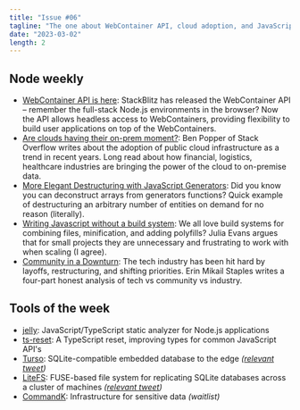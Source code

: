 ```yaml
---
title: "Issue #06"
tagline: "The one about WebContainer API, cloud adoption, and JavaScript generators"
date: "2023-03-02"
length: 2
---
```


## Node weekly

- [WebContainer API is here](https://dub.sh/CsdNihO): StackBlitz has released the WebContainer API – remember the full-stack Node.js environments in the browser? Now the API allows headless access to WebContainers, providing flexibility to build user applications on top of the WebContainers.
- [Are clouds having their on-prem moment?](https://dub.sh/nKBTICw): Ben Popper of Stack Overflow writes about the adoption of public cloud infrastructure as a trend in recent years. Long read about how financial, logistics, healthcare industries are bringing the power of the cloud to on-premise data.
- [More Elegant Destructuring with JavaScript Generators](https://dub.sh/QbSFMR9): Did you know you can deconstruct arrays from generators functions? Quick example of destructuring an arbitrary number of entities on demand for no reason (literally).
- [Writing Javascript without a build system](https://dub.sh/AOrYkGp): We all love build systems for combining files, minification, and adding polyfills? Julia Evans argues that for small projects they are unnecessary and frustrating to work with when scaling (I agree).
- [Community in a Downturn](https://dub.sh/DzYh43P): The tech industry has been hit hard by layoffs, restructuring, and shifting priorities. Erin Mikail Staples writes a four-part honest analysis of tech vs community vs industry.

## Tools of the week

- [jelly](https://dub.sh/GvlUXJG): JavaScript/TypeScript static analyzer for Node.js applications
- [ts-reset](https://dub.sh/zXrN9G4): A TypeScript reset, improving types for common JavaScript API's
- [Turso](https://dub.sh/m3HrtSa): SQLite-compatible embedded database to the edge _([relevant tweet](https://dub.sh/0pNOJB5))_
- [LiteFS](https://dub.sh/ogw0HG5): FUSE-based file system for replicating SQLite databases across a cluster of machines _([relevant tweet](https://dub.sh/0pNOJB5))_
- [CommandK](https://dub.sh/2kjStAv): Infrastructure for sensitive data _(waitlist)_
